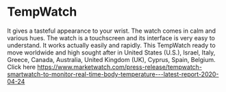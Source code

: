 # TempWatch
It gives a tasteful appearance to your wrist. The watch comes in calm and various hues. The watch is a touchscreen and its interface is very easy to understand. It works actually easily and rapidly. This TempWatch ready to move worldwide and high sought after in United States (U.S.), Israel, Italy, Greece, Canada, Australia, United Kingdom (UK), Cyprus, Spain, Belgium. Click here https://www.marketwatch.com/press-release/tempwatch-smartwatch-to-monitor-real-time-body-temperature---latest-report-2020-04-24
